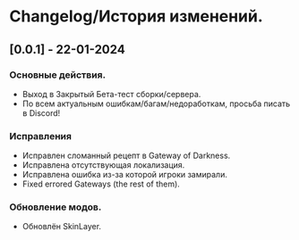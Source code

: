 # Changelog/История изменений.

## [0.0.1] - 22-01-2024

### Основные действия.
- Выход в Закрытый Бета-тест сборки/сервера.
- По всем актуальным ошибкам/багам/недоработкам, просьба писать в Discord!

### Исправления
- Исправлен сломанный рецепт в Gateway of Darkness.
- Исправлена​​ отсутствующая локализация.
- Исправлена ошибка из-за которой игроки замирали.
- Fixed errored Gateways (the rest of them).

### Обновление модов.
- Обновлён SkinLayer.
